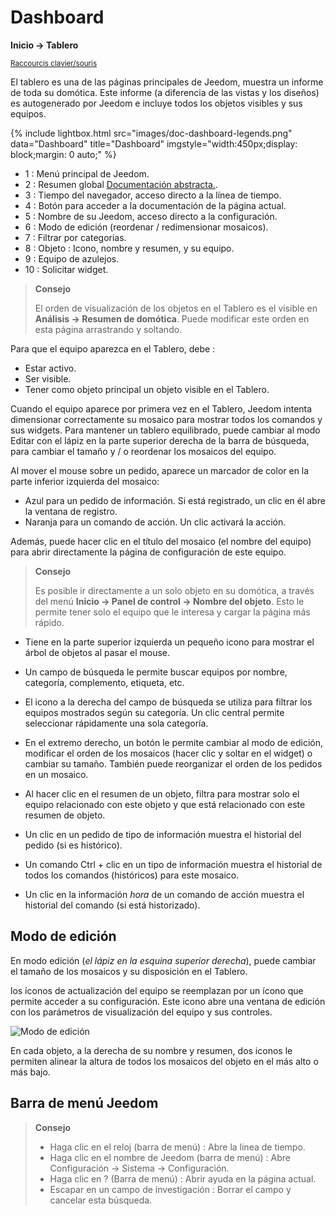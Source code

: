 # Dashboard
**Inicio → Tablero**

<small>[Raccourcis clavier/souris](shortcuts.md)</small>

El tablero es una de las páginas principales de Jeedom, muestra un informe de toda su domótica.
Este informe (a diferencia de las vistas y los diseños) es autogenerado por Jeedom e incluye todos los objetos visibles y sus equipos.

{% include lightbox.html src="images/doc-dashboard-legends.png" data="Dashboard" title="Dashboard" imgstyle="width:450px;display: block;margin: 0 auto;" %}

- 1 : Menú principal de Jeedom.
- 2 : Resumen global [Documentación abstracta.](/es_ES/concept/summary).
- 3 : Tiempo del navegador, acceso directo a la línea de tiempo.
- 4 : Botón para acceder a la documentación de la página actual.
- 5 : Nombre de su Jeedom, acceso directo a la configuración.
- 6 : Modo de edición (reordenar / redimensionar mosaicos).
- 7 : Filtrar por categorias.
- 8 : Objeto : Icono, nombre y resumen, y su equipo.
- 9 : Equipo de azulejos.
- 10 : Solicitar widget.

> **Consejo**
>
> El orden de visualización de los objetos en el Tablero es el visible en **Análisis → Resumen de domótica**. Puede modificar este orden en esta página arrastrando y soltando.

Para que el equipo aparezca en el Tablero, debe :
- Estar activo.
- Ser visible.
- Tener como objeto principal un objeto visible en el Tablero.

Cuando el equipo aparece por primera vez en el Tablero, Jeedom intenta dimensionar correctamente su mosaico para mostrar todos los comandos y sus widgets.
Para mantener un tablero equilibrado, puede cambiar al modo Editar con el lápiz en la parte superior derecha de la barra de búsqueda, para cambiar el tamaño y / o reordenar los mosaicos del equipo.

Al mover el mouse sobre un pedido, aparece un marcador de color en la parte inferior izquierda del mosaico:
- Azul para un pedido de información. Si está registrado, un clic en él abre la ventana de registro.
- Naranja para un comando de acción. Un clic activará la acción.

Además, puede hacer clic en el título del mosaico (el nombre del equipo) para abrir directamente la página de configuración de este equipo.

> **Consejo**
>
> Es posible ir directamente a un solo objeto en su domótica, a través del menú **Inicio → Panel de control → Nombre del objeto**.
> Esto le permite tener solo el equipo que le interesa y cargar la página más rápido.

- Tiene en la parte superior izquierda un pequeño icono para mostrar el árbol de objetos al pasar el mouse.
- Un campo de búsqueda le permite buscar equipos por nombre, categoría, complemento, etiqueta, etc.
- El icono a la derecha del campo de búsqueda se utiliza para filtrar los equipos mostrados según su categoría. Un clic central permite seleccionar rápidamente una sola categoría.
- En el extremo derecho, un botón le permite cambiar al modo de edición, modificar el orden de los mosaicos (hacer clic y soltar en el widget) o cambiar su tamaño. También puede reorganizar el orden de los pedidos en un mosaico.

- Al hacer clic en el resumen de un objeto, filtra para mostrar solo el equipo relacionado con este objeto y que está relacionado con este resumen de objeto.

- Un clic en un pedido de tipo de información muestra el historial del pedido (si es histórico).
- Un comando Ctrl + clic en un tipo de información muestra el historial de todos los comandos (históricos) para este mosaico.
- Un clic en la información *hora* de un comando de acción muestra el historial del comando (si está historizado).


## Modo de edición

En modo edición (*el lápiz en la esquina superior derecha*), puede cambiar el tamaño de los mosaicos y su disposición en el Tablero.

los íconos de actualización del equipo se reemplazan por un ícono que permite acceder a su configuración. Este icono abre una ventana de edición con los parámetros de visualización del equipo y sus controles.

![Modo de edición](./images/EditDashboardModal.gif)

En cada objeto, a la derecha de su nombre y resumen, dos iconos le permiten alinear la altura de todos los mosaicos del objeto en el más alto o más bajo.

## Barra de menú Jeedom

> **Consejo**
>
> - Haga clic en el reloj (barra de menú) : Abre la línea de tiempo.
> - Haga clic en el nombre de Jeedom (barra de menú) : Abre Configuración → Sistema → Configuración.
> - Haga clic en ? (Barra de menú) : Abrir ayuda en la página actual.
> - Escapar en un campo de investigación : Borrar el campo y cancelar esta búsqueda.
